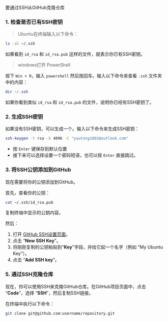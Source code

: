 要通过SSH从GitHub克隆仓库

### 1. **检查是否已有SSH密钥**

> Ubuntu在终端输入以下命令：

```bash
ls -al ~/.ssh
```
如果看到 `id_rsa` 和 `id_rsa.pub` 这样的文件，就表示你已有SSH密钥。

> windows打开 PowerShell

按下 `Win + R`，输入 `powershell` 然后按回车。输入以下命令来查看 `.ssh` 文件夹中的内容：
```powershell
dir ~/.ssh
```
如果你看到类似 `id_rsa` 和 `id_rsa.pub` 的文件，说明你已经有SSH密钥了。


### 2. **生成SSH密钥**

如果没有SSH密钥，可以生成一个。输入以下命令来生成SSH密钥：
```bash
ssh-keygen -t rsa -b 4096 -C "yuutong1002@outlook.com"
```
- 按 `Enter` 键保存到默认位置 
- 接下来可以选择设置一个密码短语，也可以按 `Enter` 直接跳过。


### 3. **将SSH公钥添加到GitHub**
现在需要将你的公钥添加到GitHub。

首先，查看你的公钥：
```bash
cat ~/.ssh/id_rsa.pub
```
复制终端中显示的公钥内容。

然后：
1. 打开 [GitHub SSH设置页面](https://github.com/settings/keys)。
2. 点击 “**New SSH Key**”。
3. 将刚刚复制的公钥粘贴到“**Key**”字段，并给它起一个名字（例如 “My Ubuntu Key”）。
4. 点击 “**Add SSH key**”。

### 5. **通过SSH克隆仓库**
现在，你可以使用SSH来克隆GitHub仓库。在GitHub项目页面中，点击 “**Code**”，选择 “**SSH**”，然后复制SSH链接。

在终端中执行以下命令：
```bash
git clone git@github.com:username/repository.git
```
